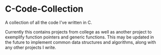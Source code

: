 # C-Code-Collection
A collection of all the code I've written in C.

Currently this contains projects from college as well as another project to exemplify function pointers and generic functions.
This may be updated in the future to implement common data structures and algorithms, along with any other projects I write.
